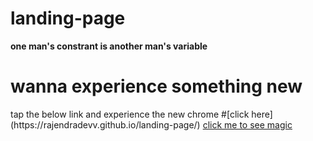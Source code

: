 # landing-page
<!DOCTYPE html>
<html lang="en">
  <b>one man's constrant is another man's variable</b>
  <h1>wanna experience something new </h1>
 tap the below link and experience the new chrome
 #[click here](https://rajendradevv.github.io/landing-page/)
  <a href="https://rajendradevv.github.io/landing-page/">click me to see magic</a>
 </html>
